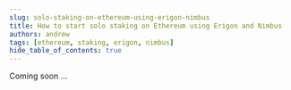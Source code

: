 ```yaml
---
slug: solo-staking-on-ethereum-using-erigon-nimbus
title: How to start solo staking on Ethereum using Erigon and Nimbus
authors: andrew
tags: [ethereum, staking, erigon, nimbus]
hide_table_of_contents: true
---
```


Coming soon ...
